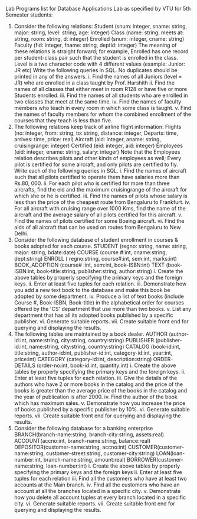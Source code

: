 Lab Programs list for Database Applications Lab as specified by VTU for 
5th Semester students:

1. Consider the following relations:
Student (snum: integer, sname: string, major: string, level: string,
age: integer)
Class (name: string, meets at: string, room: string, d: integer)
Enrolled (snum: integer, cname: string)
Faculty (fid: integer, fname: string, deptid: integer)
The meaning of these relations is straight forward; for example, Enrolled 
has one record per student-class pair such that the student is enrolled 
in the class. Level is a two character code with 4 different values 
(example: Junior: JR etc)
Write the following queries in SQL. No duplicates should be printed in 
any of the answers.
i. Find the names of all Juniors (level = JR) who are enrolled in a class 
taught by Prof. Harshith
ii. Find the names of all classes that either meet in room R128 or have 
five or more Students enrolled.
iii. Find the names of all students who are enrolled in two classes that 
meet at the same time.
iv. Find the names of faculty members who teach in every room in which 
some class is taught.
v. Find the names of faculty members for whom the combined enrollment of 
the courses that they teach is less than five.
2. The following relations keep track of airline flight information:
Flights (no: integer, from: string, to: string, distance: integer,
Departs: time, arrives: time, price: real)
Aircraft (aid: integer, aname: string, cruisingrange: integer)
Certified (eid: integer, aid: integer)
Employees (eid: integer, ename: string, salary: integer)
Note that the Employees relation describes pilots and other kinds of
employees as well; Every pilot is certified for some aircraft, and only 
pilots are certified to fly.
Write each of the following queries in SQL.
i. Find the names of aircraft such that all pilots certified to operate 
them have salaries more than Rs.80, 000.
ii. For each pilot who is certified for more than three aircrafts, find 
the eid and the maximum cruisingrange of the aircraft for which she or 
he is certified.
iii. Find the names of pilots whose salary is less than the price of the 
cheapest route from Bengaluru to Frankfurt.
iv. For all aircraft with cruising range over 1000 Kms, find the name of 
the aircraft and the average salary of all pilots certified for this 
aircraft.
v. Find the names of pilots certified for some Boeing aircraft.
vi. Find the aids of all aircraft that can be used on routes from 
Bengaluru to New Delhi.
3. Consider the following database of student enrollment in courses &
books adopted for each course.
STUDENT (regno: string, name: string, major: string, bdate:date)
COURSE (course #:int, cname:string, dept:string)
ENROLL ( regno:string, course#:int, sem:int, marks:int)
BOOK_ADOPTION (course# :int, sem:int, book-ISBN:int)
TEXT (book-ISBN:int, book-title:string, publisher:string, author:string)
i. Create the above tables by properly specifying the primary keys and 
the foreign keys.
ii. Enter at least five tuples for each relation.
iii. Demonstrate how you add a new text book to the database and make 
this book be adopted by some department.
iv. Produce a list of text books (include Course #, Book-ISBN, Book-title) 
in the alphabetical order for courses offered by the 'CS' department that 
use more than two books.
v. List any department that has all its adopted books published by a 
specific publisher.
vi. Generate suitable reports.
vii. Create suitable front end for querying and displaying the results.
4. The following tables are maintained by a book dealer.
AUTHOR (author-id:int, name:string, city:string, country:string)
PUBLISHER (publisher-id:int, name:string, city:string, country:string)
CATALOG (book-id:int, title:string, author-id:int, publisher-id:int,
category-id:int, year:int, price:int)
CATEGORY (category-id:int, description:string)
ORDER-DETAILS (order-no:int, book-id:int, quantity:int)
i. Create the above tables by properly specifying the primary keys and 
the foreign keys.
ii. Enter at least five tuples for each relation.
iii. Give the details of the authors who have 2 or more books in the 
catalog and the price of the books is greater than the average price of 
the books in the catalog and the year of publication is after 2000.
iv. Find the author of the book which has maximum sales.
v. Demonstrate how you increase the price of books published by a specific 
publisher by 10%.
vi. Generate suitable reports.
vii. Create suitable front end for querying and displaying the results.
5. Consider the following database for a banking enterprise 
BRANCH(branch-name:string, branch-city:string, assets:real)
ACCOUNT(accno:int, branch-name:string, balance:real)
DEPOSITOR(customer-name:string, accno:int)
CUSTOMER(customer-name:string,
customer-street:string,
customer-city:string)
LOAN(loan-number:int, branch-name:string, amount:real)
BORROWER(customer-name:string, loan-number:int)
i. Create the above tables by properly specifying the primary keys and the 
foreign keys
ii. Enter at least five tuples for each relation 
iii. Find all the customers who have at least two accounts at the Main 
branch.
iv. Find all the customers who have an account at all the branches 
located in a specific city.
v. Demonstrate how you delete all account tuples at every branch located 
in a specific city.
vi. Generate suitable reports.
vii. Create suitable front end for querying and displaying the results.
